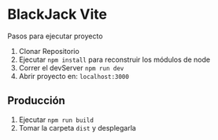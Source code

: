 # BlackJack Vite
Pasos para ejecutar proyecto
1. Clonar Repositorio
2. Ejecutar ```npm install``` para reconstruir los módulos de node
3. Correr el devServer ```npm run dev```
4. Abrir proyecto en:  ```localhost:3000```

## Producción

1. Ejecutar ```npm run build```
2. Tomar la carpeta ```dist``` y desplegarla